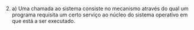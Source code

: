 2. a) Uma chamada ao sistema consiste no mecanismo através do qual um programa requisita um certo serviço ao núcleo do sistema operativo em que está a ser executado. 